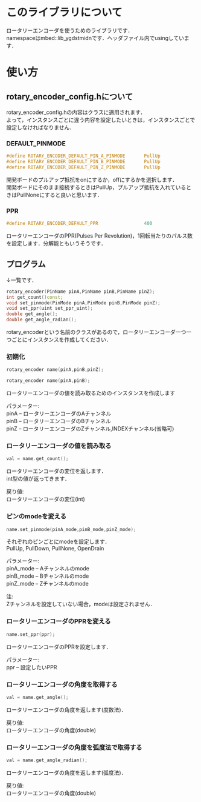 # このライブラリについて
ロータリーエンコーダを使うためのライブラリです．<br>
namespaceはmbed::lib_ygdstmidnです．ヘッダファイル内でusingしています．

# 使い方

## rotary_encoder_config.hについて

rotary_encoder_config.hの内容はクラスに適用されます．<br>
よって，インスタンスごとに違う内容を設定したいときは，インスタンスごとで設定しなければなりません．

### DEFAULT_PINMODE
```rotary_encoder_config.h
#define ROTARY_ENCODER_DEFAULT_PIN_A_PINMODE       PullUp
#define ROTARY_ENCODER_DEFAULT_PIN_B_PINMODE       PullUp
#define ROTARY_ENCODER_DEFAULT_PIN_Z_PINMODE       PullUp
```
開発ボードのプルアップ抵抗をonにするか，offにするかを選択します．<br>
開発ボードにそのまま接続するときはPullUp，プルアップ抵抗を入れているときはPullNoneにすると良いと思います．

### PPR
```rotary_encoder_config.h
#define ROTARY_ENCODER_DEFAULT_PPR                 400
```
ロータリーエンコーダのPPR(Pulses Per Revolution)，1回転当たりのパルス数を設定します．分解能ともいうそうです．

## プログラム

↓一覧です．
```c++
rotary_encoder(PinName pinA,PinName pinB,PinName pinZ);
int get_count()const;
void set_pinmode(PinMode pinA,PinMode pinB,PinMode pinZ);
void set_ppr(uint set_ppr_uint);
double get_angle();
double get_angle_radian();
```

rotary_encoderという名前のクラスがあるので，ロータリーエンコーダ一つ一つごとにインスタンスを作成してください．<br>

### 初期化
```c++
rotary_encoder name(pinA,pinB,pinZ);
```
```c++
rotary_encoder name(pinA,pinB);
```
ロータリーエンコーダの値を読み取るためのインスタンスを作成します

パラメーター:<br>
pinA – ロータリーエンコーダのAチャンネル<br>
pinB – ロータリーエンコーダのBチャンネル<br>
pinZ – ロータリーエンコーダのZチャンネル,INDEXチャンネル(省略可)<br>

### ロータリーエンコーダの値を読み取る
```c++
val = name.get_count();
```
ロータリーエンコーダの変位を返します．<br>
int型の値が返ってきます．

戻り値:<br>
ロータリーエンコーダの変位(int)

### ピンのmodeを変える
```c++
name.set_pinmode(pinA_mode,pinB_mode,pinZ_mode);
```
それぞれのピンごとにmodeを設定します．<br>
PullUp, PullDown, PullNone, OpenDrain

パラメーター:<br>
pinA_mode – Aチャンネルのmode<br>
pinB_mode – Bチャンネルのmode<br>
pinZ_mode – Zチャンネルのmode<br>

注:<br>
Zチャンネルを設定していない場合，modeは設定されません．<br>

### ロータリーエンコーダのPPRを変える
```c++
name.set_ppr(ppr);
```
ロータリーエンコーダのPPRを設定します．

パラメーター:<br>
ppr – 設定したいPPR<br>

### ロータリーエンコーダの角度を取得する
```c++
val = name.get_angle();
```
ロータリーエンコーダの角度を返します(度数法)．

戻り値:<br>
ロータリーエンコーダの角度(double)

### ロータリーエンコーダの角度を弧度法で取得する
```c++
val = name.get_angle_radian();
```
ロータリーエンコーダの角度を返します(弧度法)．

戻り値:<br>
ロータリーエンコーダの角度(double)

